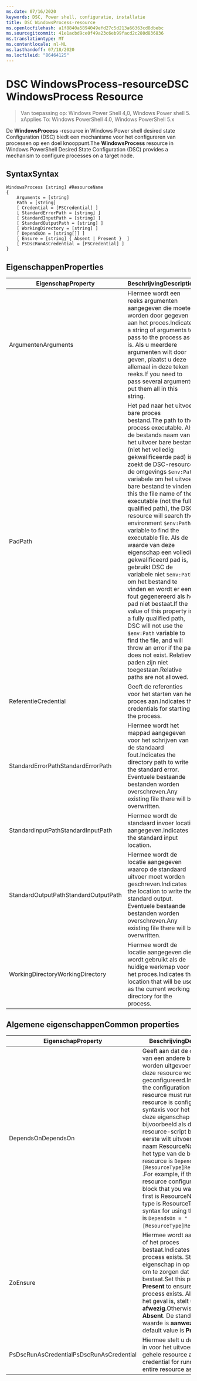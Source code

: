 ```yaml
---
ms.date: 07/16/2020
keywords: DSC, Power shell, configuratie, installatie
title: DSC WindowsProcess-resource
ms.openlocfilehash: a1f8840a5894049efd27c5d213a66363cd8dbebc
ms.sourcegitcommit: 41e1acbd9ce0f49a23c6eb99facd2c280d836836
ms.translationtype: MT
ms.contentlocale: nl-NL
ms.lasthandoff: 07/18/2020
ms.locfileid: "86464125"
---
```

# <a name="dsc-windowsprocess-resource"></a><span data-ttu-id="fa7c7-103">DSC WindowsProcess-resource</span><span class="sxs-lookup"><span data-stu-id="fa7c7-103">DSC WindowsProcess Resource</span></span>

> <span data-ttu-id="fa7c7-104">Van toepassing op: Windows Power Shell 4,0, Windows Power shell 5. x</span><span class="sxs-lookup"><span data-stu-id="fa7c7-104">Applies To: Windows PowerShell 4.0, Windows PowerShell 5.x</span></span>

<span data-ttu-id="fa7c7-105">De **WindowsProcess** -resource in Windows Power shell desired state Configuration (DSC) biedt een mechanisme voor het configureren van processen op een doel knooppunt.</span><span class="sxs-lookup"><span data-stu-id="fa7c7-105">The **WindowsProcess** resource in Windows PowerShell Desired State Configuration (DSC) provides a mechanism to configure processes on a target node.</span></span>

## <a name="syntax"></a><span data-ttu-id="fa7c7-106">Syntax</span><span class="sxs-lookup"><span data-stu-id="fa7c7-106">Syntax</span></span>

```Syntax
WindowsProcess [string] #ResourceName
{
    Arguments = [string]
    Path = [string]
    [ Credential = [PSCredential] ]
    [ StandardErrorPath = [string] ]
    [ StandardInputPath = [string] ]
    [ StandardOutputPath = [string] ]
    [ WorkingDirectory = [string] ]
    [ DependsOn = [string[]] ]
    [ Ensure = [string] { Absent | Present }  ]
    [ PsDscRunAsCredential = [PSCredential] ]
}
```

## <a name="properties"></a><span data-ttu-id="fa7c7-107">Eigenschappen</span><span class="sxs-lookup"><span data-stu-id="fa7c7-107">Properties</span></span>

|<span data-ttu-id="fa7c7-108">Eigenschap</span><span class="sxs-lookup"><span data-stu-id="fa7c7-108">Property</span></span> |<span data-ttu-id="fa7c7-109">Beschrijving</span><span class="sxs-lookup"><span data-stu-id="fa7c7-109">Description</span></span> |
|---|---|
|<span data-ttu-id="fa7c7-110">Argumenten</span><span class="sxs-lookup"><span data-stu-id="fa7c7-110">Arguments</span></span> |<span data-ttu-id="fa7c7-111">Hiermee wordt een reeks argumenten aangegeven die moeten worden door gegeven aan het proces.</span><span class="sxs-lookup"><span data-stu-id="fa7c7-111">Indicates a string of arguments to pass to the process as-is.</span></span> <span data-ttu-id="fa7c7-112">Als u meerdere argumenten wilt door geven, plaatst u deze allemaal in deze teken reeks.</span><span class="sxs-lookup"><span data-stu-id="fa7c7-112">If you need to pass several arguments, put them all in this string.</span></span> |
|<span data-ttu-id="fa7c7-113">Pad</span><span class="sxs-lookup"><span data-stu-id="fa7c7-113">Path</span></span> |<span data-ttu-id="fa7c7-114">Het pad naar het uitvoer bare proces bestand.</span><span class="sxs-lookup"><span data-stu-id="fa7c7-114">The path to the process executable.</span></span> <span data-ttu-id="fa7c7-115">Als de bestands naam van het uitvoer bare bestand (niet het volledig gekwalificeerde pad) is, zoekt de DSC-resource de omgevings `$env:Path` variabele om het uitvoer bare bestand te vinden.</span><span class="sxs-lookup"><span data-stu-id="fa7c7-115">If this the file name of the executable (not the fully qualified path), the DSC resource will search the environment `$env:Path` variable to find the executable file.</span></span> <span data-ttu-id="fa7c7-116">Als de waarde van deze eigenschap een volledig gekwalificeerd pad is, gebruikt DSC de variabele niet `$env:Path` om het bestand te vinden en wordt er een fout gegenereerd als het pad niet bestaat.</span><span class="sxs-lookup"><span data-stu-id="fa7c7-116">If the value of this property is a fully qualified path, DSC will not use the `$env:Path` variable to find the file, and will throw an error if the path does not exist.</span></span> <span data-ttu-id="fa7c7-117">Relatieve paden zijn niet toegestaan.</span><span class="sxs-lookup"><span data-stu-id="fa7c7-117">Relative paths are not allowed.</span></span> |
|<span data-ttu-id="fa7c7-118">Referentie</span><span class="sxs-lookup"><span data-stu-id="fa7c7-118">Credential</span></span> |<span data-ttu-id="fa7c7-119">Geeft de referenties voor het starten van het proces aan.</span><span class="sxs-lookup"><span data-stu-id="fa7c7-119">Indicates the credentials for starting the process.</span></span> |
|<span data-ttu-id="fa7c7-120">StandardErrorPath</span><span class="sxs-lookup"><span data-stu-id="fa7c7-120">StandardErrorPath</span></span> |<span data-ttu-id="fa7c7-121">Hiermee wordt het mappad aangegeven voor het schrijven van de standaard fout.</span><span class="sxs-lookup"><span data-stu-id="fa7c7-121">Indicates the directory path to write the standard error.</span></span> <span data-ttu-id="fa7c7-122">Eventuele bestaande bestanden worden overschreven.</span><span class="sxs-lookup"><span data-stu-id="fa7c7-122">Any existing file there will be overwritten.</span></span> |
|<span data-ttu-id="fa7c7-123">StandardInputPath</span><span class="sxs-lookup"><span data-stu-id="fa7c7-123">StandardInputPath</span></span> |<span data-ttu-id="fa7c7-124">Hiermee wordt de standaard invoer locatie aangegeven.</span><span class="sxs-lookup"><span data-stu-id="fa7c7-124">Indicates the standard input location.</span></span> |
|<span data-ttu-id="fa7c7-125">StandardOutputPath</span><span class="sxs-lookup"><span data-stu-id="fa7c7-125">StandardOutputPath</span></span> |<span data-ttu-id="fa7c7-126">Hiermee wordt de locatie aangegeven waarop de standaard uitvoer moet worden geschreven.</span><span class="sxs-lookup"><span data-stu-id="fa7c7-126">Indicates the location to write the standard output.</span></span> <span data-ttu-id="fa7c7-127">Eventuele bestaande bestanden worden overschreven.</span><span class="sxs-lookup"><span data-stu-id="fa7c7-127">Any existing file there will be overwritten.</span></span> |
|<span data-ttu-id="fa7c7-128">WorkingDirectory</span><span class="sxs-lookup"><span data-stu-id="fa7c7-128">WorkingDirectory</span></span> |<span data-ttu-id="fa7c7-129">Hiermee wordt de locatie aangegeven die wordt gebruikt als de huidige werkmap voor het proces.</span><span class="sxs-lookup"><span data-stu-id="fa7c7-129">Indicates the location that will be used as the current working directory for the process.</span></span> |

## <a name="common-properties"></a><span data-ttu-id="fa7c7-130">Algemene eigenschappen</span><span class="sxs-lookup"><span data-stu-id="fa7c7-130">Common properties</span></span>

|<span data-ttu-id="fa7c7-131">Eigenschap</span><span class="sxs-lookup"><span data-stu-id="fa7c7-131">Property</span></span> |<span data-ttu-id="fa7c7-132">Beschrijving</span><span class="sxs-lookup"><span data-stu-id="fa7c7-132">Description</span></span> |
|---|---|
|<span data-ttu-id="fa7c7-133">DependsOn</span><span class="sxs-lookup"><span data-stu-id="fa7c7-133">DependsOn</span></span> |<span data-ttu-id="fa7c7-134">Geeft aan dat de configuratie van een andere bron moet worden uitgevoerd voordat deze resource wordt geconfigureerd.</span><span class="sxs-lookup"><span data-stu-id="fa7c7-134">Indicates that the configuration of another resource must run before this resource is configured.</span></span> <span data-ttu-id="fa7c7-135">De syntaxis voor het gebruik van deze eigenschap is bijvoorbeeld als de ID van het resource-script blok dat u als eerste wilt uitvoeren, de naam ResourceName is en het type van de bron resource is `DependsOn = "[ResourceType]ResourceName"` .</span><span class="sxs-lookup"><span data-stu-id="fa7c7-135">For example, if the ID of the resource configuration script block that you want to run first is ResourceName and its type is ResourceType, the syntax for using this property is `DependsOn = "[ResourceType]ResourceName"`.</span></span> |
|<span data-ttu-id="fa7c7-136">Zo</span><span class="sxs-lookup"><span data-stu-id="fa7c7-136">Ensure</span></span> |<span data-ttu-id="fa7c7-137">Hiermee wordt aangegeven of het proces bestaat.</span><span class="sxs-lookup"><span data-stu-id="fa7c7-137">Indicates if the process exists.</span></span> <span data-ttu-id="fa7c7-138">Stel deze eigenschap in op **aanwezig** om te zorgen dat het proces bestaat.</span><span class="sxs-lookup"><span data-stu-id="fa7c7-138">Set this property to **Present** to ensure that the process exists.</span></span> <span data-ttu-id="fa7c7-139">Als dat niet het geval is, stelt u deze in op **afwezig**.</span><span class="sxs-lookup"><span data-stu-id="fa7c7-139">Otherwise, set it to **Absent**.</span></span> <span data-ttu-id="fa7c7-140">De standaard waarde is **aanwezig**.</span><span class="sxs-lookup"><span data-stu-id="fa7c7-140">The default value is **Present**.</span></span> |
|<span data-ttu-id="fa7c7-141">PsDscRunAsCredential</span><span class="sxs-lookup"><span data-stu-id="fa7c7-141">PsDscRunAsCredential</span></span> |<span data-ttu-id="fa7c7-142">Hiermee stelt u de referentie in voor het uitvoeren van de gehele resource als.</span><span class="sxs-lookup"><span data-stu-id="fa7c7-142">Sets the credential for running the entire resource as.</span></span> |
